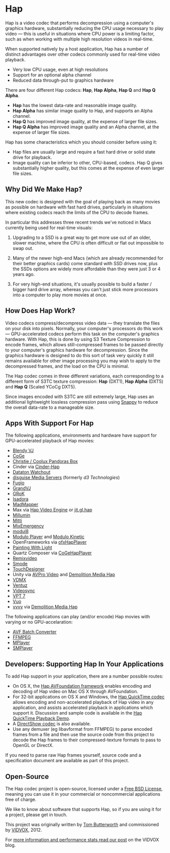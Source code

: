 Hap
====

Hap is a video codec that performs decompression using a computer's graphics hardware, substantially reducing the CPU usage necessary to play video — this is useful in situations where CPU power is a limiting factor, such as when working with multiple high resolution videos in real-time.

When supported natively by a host application, Hap has a number of distinct advantages over other codecs commonly used for real-time video playback.

- Very low CPU usage, even at high resolutions
- Support for an optional alpha channel
- Reduced data through-put to graphics hardware

There are four different Hap codecs: **Hap**, **Hap Alpha**, **Hap Q** and **Hap Q Alpha**.

- **Hap** has the lowest data-rate and reasonable image quality.
- **Hap Alpha** has similar image quality to Hap, and supports an Alpha channel.
- **Hap Q** has improved image quality, at the expense of larger file sizes.
- **Hap Q Alpha** has improved image quality and an Alpha channel, at the expense of larger file sizes.

Hap has some characteristics which you should consider before using it:

- Hap files are usually large and require a fast hard drive or solid state drive for playback.
- Image quality can be inferior to other, CPU-based, codecs. Hap Q gives substantially higher quality, but this comes at the expense of even larger file sizes.

Why Did We Make Hap?
---

This new codec is designed with the goal of playing back as many movies as possible on hardware with fast hard drives, particularly in situations where existing codecs reach the limits of the CPU to decode frames.

In particular this addresses three recent trends we've noticed in Macs currently being used for real-time visuals:

1. Upgrading to a SSD is a great way to get more use out of an older, slower machine, where the CPU is often difficult or flat out impossible to swap out.

2. Many of the newer high-end Macs (which are already recommended for their better graphics cards) come standard with SSD drives now, plus the SSDs options are widely more affordable than they were just 3 or 4 years ago.

3. For very high-end situations, it's usually possible to build a faster / bigger hard drive array, whereas you can't just stick more processors into a computer to play more movies at once.

How Does Hap Work?
----

Video codecs compress/decompress video data — they translate the files on your disk into pixels. Normally, your computer's processors do this work — GPU-accelerated codecs perform this task on the computer's graphics hardware. With Hap, this is done by using S3 Texture Compression to encode frames, which allows still-compressed frames to be passed directly to your computer's graphics hardware for decompression. Since the graphics hardware is designed to do this sort of task very quickly it still remains available for other image processing you may wish to apply to the decompressed frames, and the load on the CPU is minimal.

The Hap codec comes in three different variations, each corresponding to a different form of S3TC texture compression: 
**Hap** (DXT1), **Hap Alpha** (DXT5) and **Hap Q** (Scaled YCoCg DXT5).

Since images encoded with S3TC are still extremely large, Hap uses an additional lightweight lossless compression pass using [Snappy](http://code.google.com/p/snappy/) to reduce the overall data-rate to a manageable size.

Apps With Support For Hap
----

The following applications, environments and hardware have support for GPU-accelerated playback of Hap movies:

- [Blendy VJ](http://www.blendyvj.com/)
- [CoGe](http://cogevj.hu)
- [Christie / Coolux Pandoras Box](http://www.coolux.de)
- Cinder via [Cinder-Hap](http://github.com/rsodre/Cinder-Hap)
- [Dataton Watchout](http://www.dataton.com/watchout)
- [disguise Media Servers](https://www.disguise.one/) (formerly _d3 Technologies_)
- [Fugio](http://www.bigfug.com/software/fugio/)
- [GrandVJ](http://vj-dj.arkaos.net/grandvj/about)
- [GRoK](http://techlife.sg/GRoK/)
- [Isadora](http://troikatronix.com)
- [MadMapper](http://www.madmapper.com/)
- Max via [Hap Video Engine](https://cycling74.com/forums/topic/announcing-hap-video-engine/) or [jit.gl.hap](http://cycling74.com/toolbox/jit-gl-hap/)
- [Millumin](http://www.millumin.com)
- [Mitti](http://imimot.com/mitti/)
- [MixEmergency](http://www.inklen.com/mixemergency/)
- [modul8](http://www.garagecube.com/)
- [Modulo Player](http://modulo-pi.com/en/) and [Modulo Kinetic](http://www.modulo-pi.com/products/modulo-kinetic/)
- OpenFrameworks via [ofxHapPlayer](http://github.com/bangnoise/ofxHapPlayer)
- [Painting With Light](http://www.bigfug.com/software/painting-with-light/)
- Quartz Composer via [CoGeHapPlayer](https://github.com/lov/CoGeHapPlayer)
- [Remixvideo](http://mixvibes.com/remixvideo)
- [Smode](http://smode.fr)
- [TouchDesigner](http://www.derivative.ca)
- Unity via [AVPro Video](https://www.assetstore.unity3d.com/en/#!/content/56355) and [Demolition Media Hap](https://www.assetstore.unity3d.com/en/#!/content/78908)
- [VDMX](http://www.vidvox.net)
- [Ventuz](http://www.ventuz.com)
- [Videosync](http://videosync.info/)
- [VPT 7](http://hcgilje.wordpress.com/vpt/)
- [Vuo](http://vuo.org/)
- [vvvv](https://vvvv.org/) via [Demolition Media Hap](https://vvvv.org/contribution/demolition-media-hap-player)

The following applications can play (and/or encode) Hap movies with varying or no GPU-accelaration:

- [AVF Batch Converter](https://github.com/Vidvox/hap-in-avfoundation/releases)
- [FFMPEG](https://ffmpeg.org)
- [MPlayer](http://www.mplayerhq.hu)
- [SMPlayer](http://smplayer.sourceforge.net/)

Developers: Supporting Hap In Your Applications
----

To add Hap support in your application, there are a number possible routes:

- On OS X, the [Hap AVFoundation framework](http://github.com/Vidvox/hap-in-avfoundation) enables encoding and decoding of Hap video on Mac OS X through AVFoundation.
- For 32-bit applications on OS X and Windows, the [Hap QuickTime codec](http://github.com/vidvox/hap-qt-codec/) allows encoding and non-accelerated playback of Hap video in any application, and assists accelerated playback in applications which support it. Discussion and sample code is available in the [Hap QuickTime Playback Demo](https://github.com/vidvox/hap-quicktime-playback-demo).
- A [DirectShow codec](http://www.renderheads.com/portfolio/HapDirectShow/) is also available.
- Use any demuxer (eg libavformat from FFMPEG) to parse encoded frames from a file and then use the source code from this project to decode the Hap frames to their compressed-texture formats to pass to OpenGL or DirectX.

If you need to parse raw Hap frames yourself, source code and a specification document are available as part of this project.

Open-Source
----

The Hap codec project is open-source, licensed under a [Free BSD License](https://github.com/vidvox/hap/blob/master/LICENSE), meaning you can use it in your commercial or noncommercial applications free of charge.

We like to know about software that supports Hap, so if you are using it for a project, please get in touch.

This project was originally written by [Tom Butterworth](http://kriss.cx/tom/) and commissioned by [VIDVOX](http://www.vidvox.net), 2012.

For [more information and performance stats read our post](http://vdmx.vidvox.net/blog/hap) on the VIDVOX blog.

